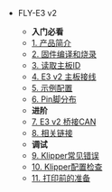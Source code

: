 * FLY-E3 v2

  * **入门必看**
  * [1. 产品简介](/board/fly_e3_v2/README.md)
  * [2. 固件编译和烧录](/board/fly_e3_v2/firmware.md)
  * [3. 读取主板ID](/board/fly_e3_v2/readid.md)
  * [4. E3 v2 主板接线](/board/fly_e3_v2/wiring.md)
  * [5. 示例配置](/board/fly_e3_v2/cfg.md)
  * [6. Pin脚分布](/board/fly_e3_v2/pins.md)
  * **进阶**
  * [7. E3 v2 桥接CAN](/board/fly_e3_v2/canbridge.md)
  * [8. 相关链接](/board/fly_e3_v2/link.md)
  * **调试**
  * [9. Klipper常见错误](/board/fly_e3_v2/klipper_erro.md)
  * [10. Klipper配置检查](/board/fly_e3_v2/klipper_check.md)
  * [11. 打印前的准备](/board/fly_e3_v2/print_prepare.md)


